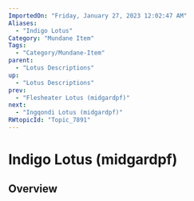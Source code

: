 ```yaml
---
ImportedOn: "Friday, January 27, 2023 12:02:47 AM"
Aliases:
  - "Indigo Lotus"
Category: "Mundane Item"
Tags:
  - "Category/Mundane-Item"
parent:
  - "Lotus Descriptions"
up:
  - "Lotus Descriptions"
prev:
  - "Flesheater Lotus (midgardpf)"
next:
  - "Ingqondi Lotus (midgardpf)"
RWtopicId: "Topic_7891"
---
```

# Indigo Lotus (midgardpf)
## Overview
